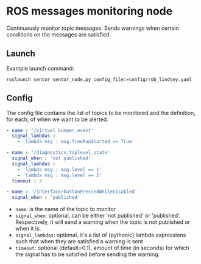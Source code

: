 # ROS messages monitoring node

Continuously monitor topic messages. Sends warnings when certain conditions on the messages are satisfied. 

## Launch

Example launch command:

`roslaunch sentor sentor_node.py config_file:=config/rob_lindsey.yaml`

## Config

The config file contains the list of topics to be monitored and the definition, for each, of when we want to be alerted.

```yaml
- name : '/virtual_bumper_event'
  signal_lambdas :
    - 'lambda msg : msg.freeRunStarted == True'

- name : '/diagnostics_toplevel_state'
  signal_when : 'not published'
  signal_lambdas :
    - 'lambda msg : msg.level == 1'
    - 'lambda msg : msg.level == 2'
  timeout : 3

- name : '/interface/buttonPressedWhileDisabled'
  signal_when : 'published'
```
- `name`: is the name of the topic to monitor
- `signal_when`: optional, can be either 'not published' or 'published'. Respectively, it will send a warning when the topic is not published or when it is.
- `signal_lambdas`: optional, it's a list of (pythonic) lambda expressions such that when they are satisfied a warning is sent
- `timeout`: optional (default=0.1), amount of time (in seconds) for which the signal has to be satisfied before sending the warning.
